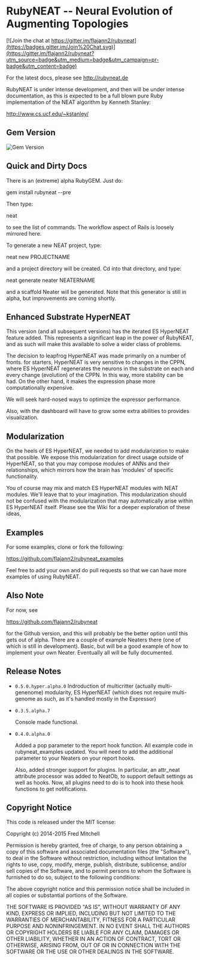 RubyNEAT -- Neural Evolution of Augmenting Topologies
=====================================================

[![Join the chat at https://gitter.im/flajann2/rubyneat](https://badges.gitter.im/Join%20Chat.svg)](https://gitter.im/flajann2/rubyneat?utm_source=badge&utm_medium=badge&utm_campaign=pr-badge&utm_content=badge)

For the latest docs, please see http://rubyneat.de

RubyNEAT is under intense development, and then will be under intense documentation, as this is
expected to be a full blown pure Ruby implementation of the NEAT algorithm by Kenneth Stanley:

http://www.cs.ucf.edu/~kstanley/


Gem Version
-----------
<img src="https://badge.fury.io/rb/rubyneat.png" alt="Gem Version" />


Quick and Dirty Docs
--------------------

There is an (extreme) alpha RubyGEM. Just do:

 gem install rubyneat --pre

Then type:

  neat

to see the list of commands. The workflow aspect of Rails is loosely mirrored here.

To generate a new NEAT project, type:

  neat new PROJECTNAME

and a project directory will be created. Cd into that directory, and type:

  neat generate neater NEATERNAME

and a scaffold Neater will be generated. Note that this generator is still
in alpha, but improvements are coming shortly.

Enhanced Substrate HyperNEAT
----------------------------

This version (and all subsequent versions) has the iterated ES HyperNEAT feature
added. This represents a significant leap in the power of RubyNEAT, and
as such will make this available to solve a wider class of problems.

The decision to leapfrog HyperNEAT was made primarily on a number of fronts.
for starters, HyperNEAT is very sensitive to changes in the CPPN, where
ES HyperNEAT regenerates the neurons in the substrate on each and every
change (evolution) of the CPPN. In this way, more stability can be had. On
the other hand, it makes the expression phase more computationally expensive.

We will seek hard-nosed ways to optimize the expressor performance.

Also, with the dashboard will have to grow some extra abilities to provides
visualization.

Modularization
--------------

On the heels of ES HyperNEAT, we needed to add modularization to make that
possible. We expose this modularization for direct usage outside of HyperNEAT,
so that you may compose modules of ANNs and their relationships, which mirrors
how the brain has 'modules' of specific functionality.

You of course may mix and match ES HyperNEAT modules with NEAT modules. We'll
leave that to your imagination. This modularization should not be confused with
the modularization that may automatically arise within ES HyperNEAT itself.
Please see the Wiki for a deeper exploration of these ideas,

Examples
--------

For some examples, clone or fork the following:

https://github.com/flajann2/rubyneat_examples

Feel free to add your own and do pull requests so that
we can have more examples of using RubyNEAT.

Also Note
---------

For now, see

https://github.com/flajann2/rubyneat

for the Github version, and this will probably be the better option until this
gets out of alpha. There are a couple of example Neaters there (one of which is
still in development). Basic, but will be a good example of how to implement your own
Neater. Eventually all will be fully documented.

Release Notes
-------------
* `0.5.0.hyper.alpha.0`
    Indroduction of multicritter (actually multi-genenome) modularity, 
    ES HyperNEAT (which does not require multi-genome as such, as
    it's handled mostly in the Expressor)
    
* `0.3.5.alpha.7`

    Console made functional.

* `0.4.0.alpha.0`

    Added a pop parameter to the report hook function. All example
    code in rubyneat_examples updated. You will need to add the additional
    parameter to your Neaters on your report hooks.
    
    Also, added stronger support for plugins. In particular, an attr_neat
    attribute processor was added to NeatOb, to support default settings
    as well as hooks. Now, all plugins need to do is to hook into these
    hook functions to get notifications.

Copyright Notice
----------------

This code is released under the MIT license:

Copyright (c) 2014-2015 Fred Mitchell

Permission is hereby granted, free of charge, to any person obtaining a copy
of this software and associated documentation files (the "Software"), to deal
in the Software without restriction, including without limitation the rights
to use, copy, modify, merge, publish, distribute, sublicense, and/or sell
copies of the Software, and to permit persons to whom the Software is
furnished to do so, subject to the following conditions:

The above copyright notice and this permission notice shall be included in
all copies or substantial portions of the Software.

THE SOFTWARE IS PROVIDED "AS IS", WITHOUT WARRANTY OF ANY KIND, EXPRESS OR
IMPLIED, INCLUDING BUT NOT LIMITED TO THE WARRANTIES OF MERCHANTABILITY,
FITNESS FOR A PARTICULAR PURPOSE AND NONINFRINGEMENT. IN NO EVENT SHALL THE
AUTHORS OR COPYRIGHT HOLDERS BE LIABLE FOR ANY CLAIM, DAMAGES OR OTHER
LIABILITY, WHETHER IN AN ACTION OF CONTRACT, TORT OR OTHERWISE, ARISING FROM,
OUT OF OR IN CONNECTION WITH THE SOFTWARE OR THE USE OR OTHER DEALINGS IN
THE SOFTWARE.
